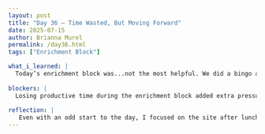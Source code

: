```yaml
---
layout: post
title: "Day 36 – Time Wasted, But Moving Forward"
date: 2025-07-15
author: Brianna Murel
permalink: /day36.html
tags: ["Enrichment Block"]

what_i_learned: |
  Today’s enrichment block was...not the most helpful. We did a bingo activity to “get to know each other” and a personality quiz to supposedly encourage teamwork and help us understand how different people can work together. But at this point in the program, it felt like a waste of valuable time. Most of the team was discouraged and frustrated because activities like this would have been way more useful in the first couple of weeks, not when we’re already used to working together and are racing toward deadlines. Time management is critical, especially since we only have about 2.5 weeks left.
  
blockers: |
  Losing productive time during the enrichment block added extra pressure to stay on track for deadlines.
  
reflection: |
   Even with an odd start to the day, I focused on the site after lunch. I made some small UI tweaks, such as adding images, adjusting spacing, and polishing the overall look to make the site feel more cohesive. The functionality is holding up well, so it’s mostly about refining the visual experience at this stage. I’m trying to stay focused and not let the wasted time derail momentum. We’re too close to the finish line now to get stuck on distractions.
---
```

